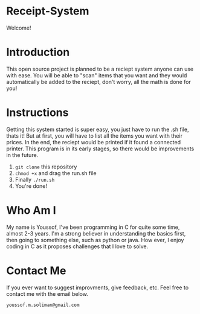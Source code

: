 # Receipt-System

Welcome! 

# Introduction

This open source project is planned to be a reciept system anyone can use with ease. You will be able to "scan" items that you want and they would automatically be added to the reciept, don't worry, all the math is done for you!

# Instructions

Getting this system started is super easy, you just have to run the .sh file, thats it! But at first, you will have to list all the items you want with their prices. In the end, the reciept would be printed if it found a connected printer. This program is in its early stages, so there would be improvements in the future.

1. ```git clone```  this repository 
2. ```chmod +x```  and drag the run.sh file 
3. Finally ```./run.sh``` 
4. You're done! 

# Who Am I

My name is Youssof, I've been programming in C for quite some time, almost 2-3 years. I'm a strong believer in understanding the basics first, then going to something else, such as python or java. How ever, I enjoy coding in C as it proposes challenges that I love to solve.

# Contact Me

If you ever want to suggest improvments, give feedback, etc. Feel free to contact me with the email below.

```youssof.m.soliman@gmail.com```